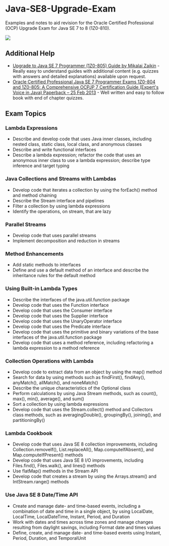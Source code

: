 # Java-SE8-Upgrade-Exam
Examples and notes to aid revision for the Oracle Certified Professional (OCP) Upgrade Exam for Java SE 7 to 8 (1Z0-810).

<a href="https://education.oracle.com/upgrade-java-se-7-to-java-se-8-ocp-programmer/pexam_1Z0-810" ><img src="https://raw.githubusercontent.com/rysharprules/Java-SE8-Upgrade-Exam/master/ocp_logo.gif" /></a>

## Additional Help

- <a href="http://java.boot.by/ocpjp7-upgrade/">Upgrade to Java SE 7 Programmer (1Z0-805) Guide by Mikalai Zaikin</a> - Really easy to understand guides with additional content (e.g. quizzes with answers and detailed explanations) available upon request.
- <a href="https://www.amazon.co.uk/Certified-Professional-Programmer-1Z0-804-1Z0-805/dp/1430247649">Oracle Certified Professional Java SE 7 Programmer Exams 1Z0-804 and 1Z0-805: A Comprehensive OCPJP 7 Certification Guide (Expert's Voice in Java) Paperback – 25 Feb 2013</a> - Well written and easy to follow book with end of chapter quizzes.

## Exam Topics

### Lambda Expressions
- Describe and develop code that uses Java inner classes, including nested class, static class, local class, and anonymous classes
- Describe and write functional interfaces
- Describe a lambda expression; refactor the code that uses an anonymous inner class to use a lambda expression; describe type inference and target typing

### Java Collections and Streams with Lambdas
- Develop code that iterates a collection by using the forEach() method and method chaining
- Describe the Stream interface and pipelines
- Filter a collection by using lambda expressions
- Identify the operations, on stream, that are lazy

### Parallel Streams
- Develop code that uses parallel streams
- Implement decomposition and reduction in streams

### Method Enhancements
- Add static methods to interfaces
- Define and use a default method of an interface and describe the inheritance rules for the default method

### Using Built-in Lambda Types
- Describe the interfaces of the java.util.function package
- Develop code that uses the Function interface
- Develop code that uses the Consumer interface
- Develop code that uses the Supplier interface
- Develop code that uses the UnaryOperator interface
- Develop code that uses the Predicate interface
- Develop code that uses the primitive and binary variations of the base interfaces of the java.util.function package
- Develop code that uses a method reference, including refactoring a lambda expression to a method reference

### Collection Operations with Lambda
- Develop code to extract data from an object by using the map() method
- Search for data by using methods such as findFirst(), findAny(), anyMatch(), allMatch(), and noneMatch()
- Describe the unique characteristics of the Optional class
- Perform calculations by using Java Stream methods, such as count(), max(), min(), average(), and sum()
- Sort a collection by using lambda expressions
- Develop code that uses the Stream.collect() method and Collectors class methods, such as averagingDouble(), groupingBy(), joining(), and partitioningBy()

### Lambda Cookbook
- Develop code that uses Java SE 8 collection improvements, including Collection.removeIf(), List.replaceAll(), Map.computeIfAbsent(), and Map.computeIfPresent() methods
- Develop code that uses Java SE 8 I/O improvements, including Files.find(), Files.walk(), and lines() methods
- Use flatMap() methods in the Stream API
- Develop code that creates a stream by using the Arrays.stream() and IntStream.range() methods

### Use Java SE 8 Date/Time API
- Create and manage date- and time-based events, including a combination of date and time in a single object, by using LocalDate, LocalTime, LocalDateTime, Instant, Period, and Duration
- Work with dates and times across time zones and manage changes resulting from daylight savings, including Format date and times values
- Define, create, and manage date- and time-based events using Instant, Period, Duration, and TemporalUnit